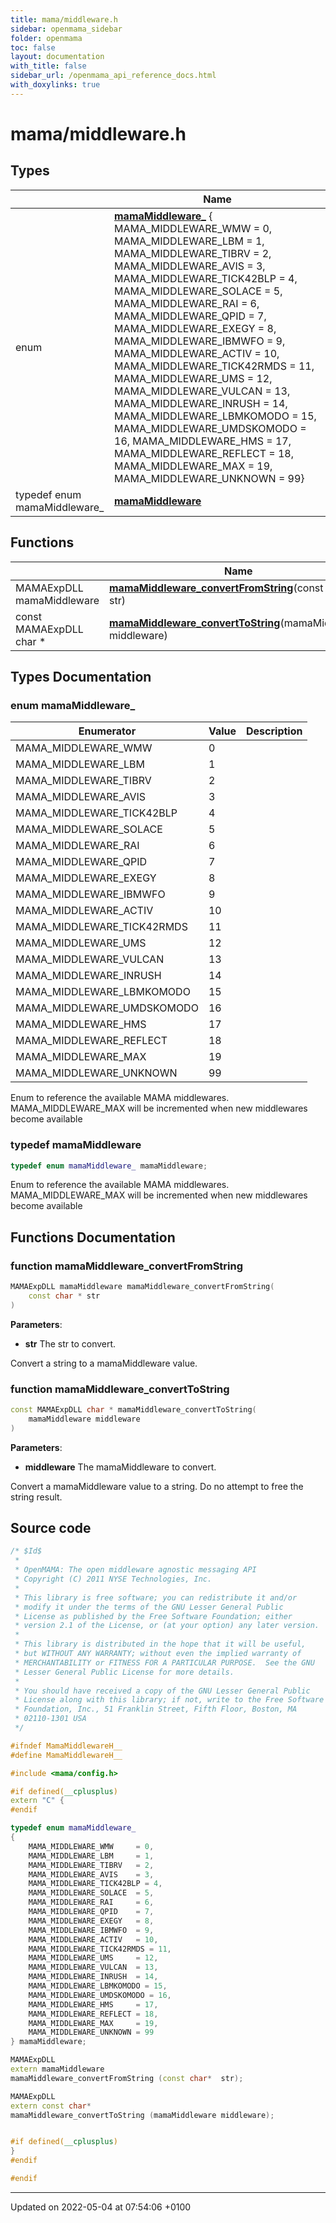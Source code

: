 ```yaml
---
title: mama/middleware.h
sidebar: openmama_sidebar
folder: openmama
toc: false
layout: documentation
with_title: false
sidebar_url: /openmama_api_reference_docs.html
with_doxylinks: true
---
```


# mama/middleware.h



## Types

|                | Name           |
| -------------- | -------------- |
| enum| **[mamaMiddleware_](middleware_8h.html#enum-mamamiddleware-)** { MAMA_MIDDLEWARE_WMW = 0, MAMA_MIDDLEWARE_LBM = 1, MAMA_MIDDLEWARE_TIBRV = 2, MAMA_MIDDLEWARE_AVIS = 3, MAMA_MIDDLEWARE_TICK42BLP = 4, MAMA_MIDDLEWARE_SOLACE = 5, MAMA_MIDDLEWARE_RAI = 6, MAMA_MIDDLEWARE_QPID = 7, MAMA_MIDDLEWARE_EXEGY = 8, MAMA_MIDDLEWARE_IBMWFO = 9, MAMA_MIDDLEWARE_ACTIV = 10, MAMA_MIDDLEWARE_TICK42RMDS = 11, MAMA_MIDDLEWARE_UMS = 12, MAMA_MIDDLEWARE_VULCAN = 13, MAMA_MIDDLEWARE_INRUSH = 14, MAMA_MIDDLEWARE_LBMKOMODO = 15, MAMA_MIDDLEWARE_UMDSKOMODO = 16, MAMA_MIDDLEWARE_HMS = 17, MAMA_MIDDLEWARE_REFLECT = 18, MAMA_MIDDLEWARE_MAX = 19, MAMA_MIDDLEWARE_UNKNOWN = 99} |
| typedef enum mamaMiddleware_ | **[mamaMiddleware](middleware_8h.html#typedef-mamamiddleware)**  |

## Functions

|                | Name           |
| -------------- | -------------- |
| MAMAExpDLL mamaMiddleware | **[mamaMiddleware_convertFromString](middleware_8h.html#function-mamamiddleware-convertfromstring)**(const char * str) |
| const MAMAExpDLL char * | **[mamaMiddleware_convertToString](middleware_8h.html#function-mamamiddleware-converttostring)**(mamaMiddleware middleware) |

## Types Documentation

### enum mamaMiddleware_

| Enumerator | Value | Description |
| ---------- | ----- | ----------- |
| MAMA_MIDDLEWARE_WMW | 0|   |
| MAMA_MIDDLEWARE_LBM | 1|   |
| MAMA_MIDDLEWARE_TIBRV | 2|   |
| MAMA_MIDDLEWARE_AVIS | 3|   |
| MAMA_MIDDLEWARE_TICK42BLP | 4|   |
| MAMA_MIDDLEWARE_SOLACE | 5|   |
| MAMA_MIDDLEWARE_RAI | 6|   |
| MAMA_MIDDLEWARE_QPID | 7|   |
| MAMA_MIDDLEWARE_EXEGY | 8|   |
| MAMA_MIDDLEWARE_IBMWFO | 9|   |
| MAMA_MIDDLEWARE_ACTIV | 10|   |
| MAMA_MIDDLEWARE_TICK42RMDS | 11|   |
| MAMA_MIDDLEWARE_UMS | 12|   |
| MAMA_MIDDLEWARE_VULCAN | 13|   |
| MAMA_MIDDLEWARE_INRUSH | 14|   |
| MAMA_MIDDLEWARE_LBMKOMODO | 15|   |
| MAMA_MIDDLEWARE_UMDSKOMODO | 16|   |
| MAMA_MIDDLEWARE_HMS | 17|   |
| MAMA_MIDDLEWARE_REFLECT | 18|   |
| MAMA_MIDDLEWARE_MAX | 19|   |
| MAMA_MIDDLEWARE_UNKNOWN | 99|   |




Enum to reference the available MAMA middlewares. MAMA_MIDDLEWARE_MAX will be incremented when new middlewares become available 


### typedef mamaMiddleware

```cpp
typedef enum mamaMiddleware_ mamaMiddleware;
```


Enum to reference the available MAMA middlewares. MAMA_MIDDLEWARE_MAX will be incremented when new middlewares become available 



## Functions Documentation

### function mamaMiddleware_convertFromString

```cpp
MAMAExpDLL mamaMiddleware mamaMiddleware_convertFromString(
    const char * str
)
```


**Parameters**: 

  * **str** The str to convert. 


Convert a string to a mamaMiddleware value.


### function mamaMiddleware_convertToString

```cpp
const MAMAExpDLL char * mamaMiddleware_convertToString(
    mamaMiddleware middleware
)
```


**Parameters**: 

  * **middleware** The mamaMiddleware to convert. 


Convert a mamaMiddleware value to a string. Do no attempt to free the string result.




## Source code

```cpp
/* $Id$
 *
 * OpenMAMA: The open middleware agnostic messaging API
 * Copyright (C) 2011 NYSE Technologies, Inc.
 *
 * This library is free software; you can redistribute it and/or
 * modify it under the terms of the GNU Lesser General Public
 * License as published by the Free Software Foundation; either
 * version 2.1 of the License, or (at your option) any later version.
 *
 * This library is distributed in the hope that it will be useful,
 * but WITHOUT ANY WARRANTY; without even the implied warranty of
 * MERCHANTABILITY or FITNESS FOR A PARTICULAR PURPOSE.  See the GNU
 * Lesser General Public License for more details.
 *
 * You should have received a copy of the GNU Lesser General Public
 * License along with this library; if not, write to the Free Software
 * Foundation, Inc., 51 Franklin Street, Fifth Floor, Boston, MA
 * 02110-1301 USA
 */

#ifndef MamaMiddlewareH__
#define MamaMiddlewareH__

#include <mama/config.h>

#if defined(__cplusplus)
extern "C" {
#endif

typedef enum mamaMiddleware_
{
    MAMA_MIDDLEWARE_WMW     = 0,
    MAMA_MIDDLEWARE_LBM     = 1,
    MAMA_MIDDLEWARE_TIBRV   = 2,
    MAMA_MIDDLEWARE_AVIS    = 3,
    MAMA_MIDDLEWARE_TICK42BLP = 4,
    MAMA_MIDDLEWARE_SOLACE  = 5,
    MAMA_MIDDLEWARE_RAI     = 6,
    MAMA_MIDDLEWARE_QPID    = 7,
    MAMA_MIDDLEWARE_EXEGY   = 8,
    MAMA_MIDDLEWARE_IBMWFO  = 9,
    MAMA_MIDDLEWARE_ACTIV   = 10,
    MAMA_MIDDLEWARE_TICK42RMDS = 11,
    MAMA_MIDDLEWARE_UMS     = 12,
    MAMA_MIDDLEWARE_VULCAN  = 13,
    MAMA_MIDDLEWARE_INRUSH  = 14,
    MAMA_MIDDLEWARE_LBMKOMODO = 15,
    MAMA_MIDDLEWARE_UMDSKOMODO = 16,
    MAMA_MIDDLEWARE_HMS     = 17,
    MAMA_MIDDLEWARE_REFLECT = 18,
    MAMA_MIDDLEWARE_MAX     = 19,
    MAMA_MIDDLEWARE_UNKNOWN = 99
} mamaMiddleware;

MAMAExpDLL
extern mamaMiddleware
mamaMiddleware_convertFromString (const char*  str);

MAMAExpDLL
extern const char*
mamaMiddleware_convertToString (mamaMiddleware middleware);


#if defined(__cplusplus)
}
#endif

#endif
```


-------------------------------

Updated on 2022-05-04 at 07:54:06 +0100

